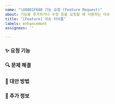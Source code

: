 ```yaml
---
name: "\U0001F680 기능 요청 (Feature Request)"
about: 기능을 추가하거나 수정 등을 요청할 때 사용하는 이슈
title: "[Feature] 이슈 타이틀"
labels: enhancement
assignees: ''

---
```


### ✨ 요청 기능
<!-- 추가하고 싶은 기능을 간략히 설명해주세요. -->

### 🔍 문제 해결
<!-- 이 기능이 어떤 문제를 해결하거나 개선하는지 설명해주세요. -->

### 🔄 대안 방법
<!-- 현재 이 기능이 없어 사용 중인 다른 방법이 있다면 작성해주세요. -->

### 📎 추가 정보
<!-- 관련 정보나 참고 자료가 있다면 추가해주세요. -->

